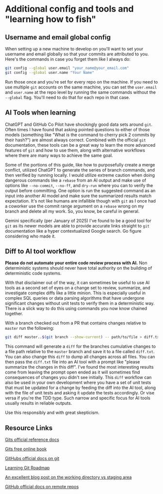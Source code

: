 # Additional config and tools and "learning how to fish"

## Username and email global config

When setting up a new machine to develop on you'll want to set your username and email globally so that your commits are attributed to you. Here's the commands in case you forget them like I always do:

```bash
git config --global user.email "your_name@your_email.com"
git config --global user.name "Your Name"
```

Run those once and you're set for every repo on the machine. If you need to use multiple `git` accounts on the same machine, you can set the `user.email` and `user.name` at the repo level by running the same commands without the `--global` flag. You'll need to do that for each repo in that case.

## AI Tools when learning

ChatGPT and GitHub Co Pilot have shockingly good data sets around `git`. Often times I have found that asking pointed questions to either of those models (something like "What is the command to cherry pick 2 commits by their hash?") are almost always correct. Combined with the official `git` documentation, these tools can be a great way to learn the more advanced features of `git` and how to use them, along with alternative workflows where there are many ways to achieve the same goal.

Some of the portions of this guide, like how to purposefully create a merge conflict, utilized ChatGPT to generate the series of branch commands, and then verified by running locally. I would utilize extreme caution when doing dangerous commands like a `rebase` from an AI output and make use of options like `--no-commit`, `--no-ff`, and `dry-run` where you can to verify the output before committing. One option is run the suggested command as an input into another AI model and make sure the summarized results match expectation. It's not like humans are infallible though with `git` as I once had a coworker use the commit range argument on a `rebase` wrong on my branch and delete all my work. So, you know, be careful in general.

Gemini specifically (per January of 2025) I've found to be a good tool for `git` as its newer models are able to provide accurate links straight to `git` documentation like a hyper contextualized Google search. Go figure considering who made it.

## Diff to AI tool workflow

**Please do not automate your entire code review process with AI.** Non deterministic systems should never have total authority on the building of deterministic code systems.

With that disclaimer out of the way, it can sometimes be useful to use AI tools as a second set of eyes on a change set to review, summarize, and investigate complex diffs like a little minion. This is especially useful in complex SQL queries or data parsing algorithms that have undergone significant changes without unit tests to verify them in a deterministic way. There is a slick way to do this using commands you now know chained together.

With a branch checked out from a PR that contains changes relative to `master` run the following:

```bash
git diff master..$(git branch --show-current) -- path/to/file > diff.txt
```

This command will generate a `diff` for the branches cumulative changes to a file path relative to the `master` branch and save it to a file called `diff.txt`. You can also change this `diff` to dump all changes across all files. You can then pass the `diff.txt` file into an AI tool with a prompt like "please summarize the changes in this diff". I've found the most interesting results come from leaving the prompt open ended as it will sometimes find consequences of changes you didn't see initially. This `diff` workflow can also be used in your own development where you have a set of unit tests that must be updated for a change by feeding the diff into the AI tool, along with the file of unit tests and asking it update the tests accordingly. Or vise versa if you're the TDD type. Such narrow and specific focus for AI tools usually results in reliable outputs.

Use this responsibly and with great skepticism.

## Resource Links

[Gits official reference docs](https://git-scm.com/docs)

[Gits free online book](https://git-scm.com/book/en/v2)

[GitHubs official docs on git](https://docs.github.com/en/get-started/using-git/about-git)

[Learning Git Roadmap](https://roadmap.sh/git-github)

[An excellent blog post on the working directory vs staging area](https://medium.com/@lucasmaurer/git-gud-the-working-tree-staging-area-and-local-repo-a1f0f4822018)

[GitHub official docs on remote repos](https://docs.github.com/en/get-started/getting-started-with-git/managing-remote-repositories)
